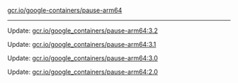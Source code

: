 [gcr.io/google-containers/pause-arm64](https://hub.docker.com/r/cruse/pause-arm64/tags/) 

----
Update: [gcr.io/google_containers/pause-arm64:3.2](https://hub.docker.com/r/cruse/pause-arm64/tags/)

Update: [gcr.io/google_containers/pause-arm64:3.1](https://hub.docker.com/r/cruse/pause-arm64/tags/)

Update: [gcr.io/google_containers/pause-arm64:3.0](https://hub.docker.com/r/cruse/pause-arm64/tags/)

Update: [gcr.io/google_containers/pause-arm64:2.0](https://hub.docker.com/r/cruse/pause-arm64/tags/)


